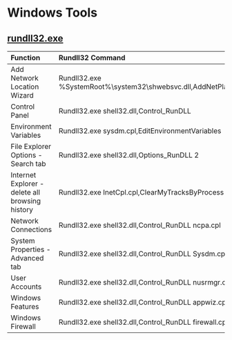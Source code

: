 # Windows Tools

## [rundll32.exe](https://www.tenforums.com/tutorials/77458-rundll32-commands-list-windows-10-a.html?__cf_chl_jschl_tk__=17e3f26288bd26d18e95a15f10f860a7a2c406dc-1601059515-0-ATl_NC49C7eMiOk7g-oapZDQ4OMt5bgVJOyNn8rBzcMUlKKRzZugX78fEmE31zJXxmsz_598ENSx4ArUoNtJq0Eo31A00tiymKTkPLW-vD7DboTEvFNmy82ik3CdRJPfs1519vLelINg0gVlQcyGiNnI0DiblE26tDUyfgJ9Fa4pLZXJYLNpMmyMkKvm_tz-YWvovbXVJtPF7SjZ3Kw8JxYHgvbXKdXWPVJu7o6qLgBSd9zHwSzmTJE0DALtqtWLNldOsCc3DIpZvq2STuyyDvfzQWakg_TS_uZas233QOhFR3sIQjUSv9xPfUw3J0IOQkmN0taZtrj-tRNgeb1AEUWNGRTP33ShPucTOj_SBPeWKrk9JJUXc9s3uevPI8OfYy9sjZCCm3Gg0UoY8prWYj1LepD7oyyHUbCvzWlVYQzn)

| Function | Rundll32 Command |
| :--- | :--- |
| Add Network Location Wizard | Rundll32.exe %SystemRoot%\system32\shwebsvc.dll,AddNetPlaceRunDll |
| Control Panel | Rundll32.exe shell32.dll,Control\_RunDLL |
| Environment Variables | Rundll32.exe sysdm.cpl,EditEnvironmentVariables |
| File Explorer Options - Search tab | Rundll32.exe shell32.dll,Options\_RunDLL 2 |
| Internet Explorer - delete all browsing history | Rundll32.exe InetCpl.cpl,ClearMyTracksByProcess 255 |
| Network Connections | Rundll32.exe shell32.dll,Control\_RunDLL ncpa.cpl |
| System Properties - Advanced tab | Rundll32.exe shell32.dll,Control\_RunDLL Sysdm.cpl,,3 |
| User Accounts | Rundll32.exe shell32.dll,Control\_RunDLL nusrmgr.cpl |
| Windows Features | Rundll32.exe shell32.dll,Control\_RunDLL appwiz.cpl,,2 |
| Windows Firewall | Rundll32.exe shell32.dll,Control\_RunDLL firewall.cpl |

